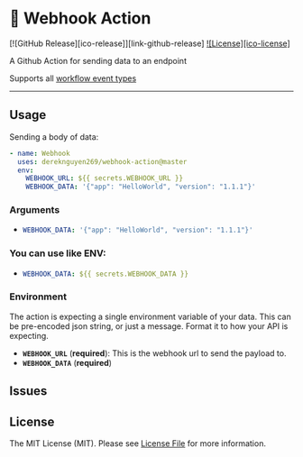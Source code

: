 # 🚀 Webhook Action

[![GitHub Release][ico-release]][link-github-release]
[![License][ico-license]](LICENSE)

A Github Action for sending data to an endpoint

Supports all [workflow event types](https://developer.github.com/webhooks/#events)

<hr/>

## Usage
Sending a body of data:

```yml
- name: Webhook
  uses: dereknguyen269/webhook-action@master
  env:
    WEBHOOK_URL: ${{ secrets.WEBHOOK_URL }}
    WEBHOOK_DATA: '{"app": "HelloWorld", "version": "1.1.1"}'
```

### Arguments
* ```yml
  WEBHOOK_DATA: '{"app": "HelloWorld", "version": "1.1.1"}'
  ```
  
### You can use like ENV:

* ```yml
  WEBHOOK_DATA: ${{ secrets.WEBHOOK_DATA }}
  ```

### Environment

The action is expecting a single environment variable of your data. This can be pre-encoded json string, or just a message. Format it to how your API is expecting.

* **`WEBHOOK_URL`** (**required**): This is the webhook url to send the payload to.
* **`WEBHOOK_DATA`** (**required**)

## Issues

## License

The MIT License (MIT). Please see [License File](LICENSE) for more information.
